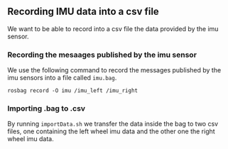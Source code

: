 ## Recording IMU data into a csv file
We want to be able to record into a csv file the data provided by the imu sensor.

### Recording the mesaages published by the imu sensor
We use the following command to record the messages published by the imu sensors into a file called `imu.bag`.
```
rosbag record -O imu /imu_left /imu_right
```
### Importing .bag to .csv
By running `importData.sh` we transfer the data inside the bag to two csv files, one containing the left wheel imu data and the other one the right wheel imu data.